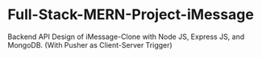 # Full-Stack-MERN-Project-iMessage
Backend API Design of iMessage-Clone with Node JS, Express JS, and MongoDB. (With Pusher as Client-Server Trigger)









